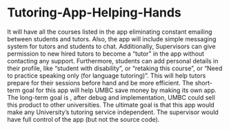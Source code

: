# Tutoring-App-Helping-Hands
It will have all the courses listed in the app eliminating constant emailing between students and tutors. Also, the app will include simple messaging system for tutors and students to chat. Additionally, Supervisors can give permission to new hired tutors to become a “tutor” in the app without contacting any support. Furthermore, students can add personal details in their profile, like “student with disability”, or “retaking this course”, or “Need to practice speaking only (for language tutoring)”. This will help tutors prepare for their sessions before hand and be more efficient. The short-term goal for this app will help UMBC save money by making its own app. The long-term goal is , after debug and implementation, UMBC could sell this product to other universities. The ultimate goal is that this app would make any University’s tutoring service independent. The supervisor would have full control of the app (but not the source code).
